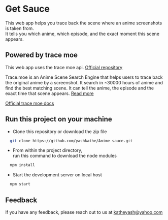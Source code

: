 
# Get Sauce 

This web app helps you trace back the scene where an anime screenshots is taken from. \
It tells you which anime, which episode, and the exact moment this scene appears.


## Powered by trace moe

This web app uses the trace moe api. [Official repository](https://github.com/soruly/trace.moe)

Trace.moe is an Anime Scene Search Engine that helps users to trace back the original anime 
by a screenshot. It search in ~30000 hours of anime and find the best matching scene. 
It can tell the anime, the episode and the exact time that scene appears. [Read more](https://trace.moe/about) 


[Official trace moe docs](https://soruly.github.io/trace.moe-api/#/docs) 



## Run this project on your machine

- Clone this repository or download the zip file 

```bash
  git clone https://github.com/yashkathe/Anime-sauce.git
```
- From within the project directory, \
  run this command to download the node modules 

```bash
  npm install
```
- Start the development server on local host

```bash
  npm start 
```
## Feedback

If you have any feedback, please reach out to us at katheyash@yahoo.com


